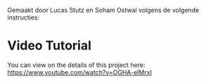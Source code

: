 Gemaakt door Lucas Stutz en Soham Ostwal volgens de volgende instructies:

# Video Tutorial

You can view on the details of this project here: https://www.youtube.com/watch?v=OGHA-elMrxI